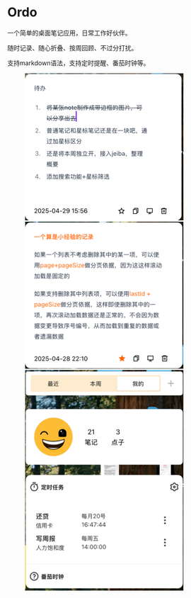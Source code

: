 # Ordo

一个简单的桌面笔记应用，日常工作好伙伴。

随时记录、随心折叠、按周回顾、不过分打扰。

支持markdown语法，支持定时提醒、番茄时钟等。

<figure class="half">
    <img src="resource/img_2.png" width="358"  />
    <img src="resource/img_1.png" width="358"  />
    <img src="resource/img.png" width="358" />
</figure>
 

